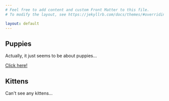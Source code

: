 ```yaml
---
# Feel free to add content and custom Front Matter to this file.
# To modify the layout, see https://jekyllrb.com/docs/themes/#overriding-theme-defaults

layout: default
---
```


<section class="jumbotron text-center">
  <div class="container">
    <h1>Puppies</h1>
    <p class="lead text-muted">Actually, it just seems to be about puppies...</p>
  </div>
</section>

[Click here!](/blog.html)

<section class="jumbotron text-center">
  <div class="container">
    <h1>Kittens</h1>
    <p class="lead text-muted">Can't see any kittens...</p>
  </div>
</section>
